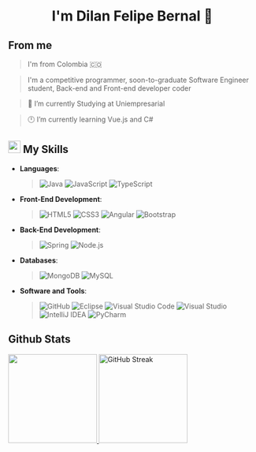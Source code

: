 <h1 align="center">
 <strong>I'm Dilan Felipe Bernal 🎸</strong>
</h1>

##  **From me**

> I'm from Colombia 🇨🇴

> I'm a competitive programmer, soon-to-graduate Software Engineer student, Back-end and Front-end developer coder

> 🏢 I’m currently Studying at Uniempresarial

> 🕛 I’m currently learning Vue.js and C#



## <img src="https://cdn.pixabay.com/photo/2017/05/12/15/16/hexagon-2307350_1280.png" width="25px"> My Skills


- **Languages**:
  
  > ![Java](https://img.shields.io/badge/java-%23ED8B00.svg?style=for-the-badge&logo=openjdk&logoColor=white)
  > ![JavaScript](https://img.shields.io/badge/JavaScript%20-%23F7DF1E.svg?style=for-the-badge&logo=javascript&logoColor=black)
  > ![TypeScript](https://img.shields.io/badge/typescript-%23007ACC.svg?style=for-the-badge&logo=typescript&logoColor=white)
    
- **Front-End Development**:

  > ![HTML5](https://img.shields.io/badge/HTML5%20-%23E34F26.svg?style=for-the-badge&logo=html5&logoColor=white)
  > ![CSS3](https://img.shields.io/badge/CSS%20-%231572B6.svg?style=for-the-badge&logo=css3&logoColor=white)
  > ![Angular](https://img.shields.io/badge/angular-%23DD0031.svg?style=for-the-badge&logo=angular&logoColor=white)
  > ![Bootstrap](https://img.shields.io/badge/bootstrap-%238511FA.svg?style=for-the-badge&logo=bootstrap&logoColor=white)

- **Back-End Development**:
  
  >  ![Spring](https://img.shields.io/badge/spring-%236DB33F.svg?style=for-the-badge&logo=spring&logoColor=white)
  >  ![Node.js](https://img.shields.io/badge/node.js-%3C873AA.svg?style=for-the-badge&logo=node.js&logoColor=white)
  
- **Databases**:

  >  ![MongoDB](https://img.shields.io/badge/MongoDB-%234ea94b.svg?style=for-the-badge&logo=mongodb&logoColor=white)
  >  ![MySQL](https://img.shields.io/badge/mysql-4479A1.svg?style=for-the-badge&logo=mysql&logoColor=white)

- **Software and Tools**:

  >  ![GitHub](https://img.shields.io/badge/github-%23121011.svg?style=for-the-badge&logo=github&logoColor=white)
  >  ![Eclipse](https://img.shields.io/badge/Eclipse-FE7A16.svg?style=for-the-badge&logo=Eclipse&logoColor=white)
   >  ![Visual Studio Code](https://img.shields.io/badge/Visual%20Studio%20Code-0078d7.svg?style=for-the-badge&logo=visual-studio-code&logoColor=white)
  ![Visual Studio](https://img.shields.io/badge/Visual%20Studio-5C2D91.svg?style=for-the-badge&logo=visual-studio&logoColor=white)
  ![IntelliJ IDEA](https://img.shields.io/badge/IntelliJIDEA-000000.svg?style=for-the-badge&logo=intellij-idea&logoColor=white)
  ![PyCharm](https://img.shields.io/badge/pycharm-143?style=for-the-badge&logo=pycharm&logoColor=black&color=black&labelColor=green)

## Github Stats

<a display="flex" href="https://github.com/DilanBernal28/">
   <img  height="180rem" src="https://github-readme-stats.anuraghazra1.vercel.app/api/top-langs/?username=DilanBernal28&layout=compact&theme=react" />
   <img  height="180rem" src="https://streak-stats.demolab.com?user=DilanBernal28&theme=react" alt="GitHub Streak" /></a>
</a>
